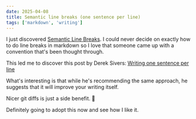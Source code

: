 ```yaml
---
date: 2025-04-08
title: Semantic line breaks (one sentence per line)
tags: ['markdown', 'writing']
---
```


I just discovered [Semantic Line Breaks](https://sembr.org/).
I could never decide on exactly how to do line breaks in markdown so I love that someone came up with a convention that's been thought through.

This led me to discover this post by Derek Sivers: [Writing one sentence per line](https://sive.rs/1s)

What's interesting is that while he's recommending the same approach, he suggests that it will improve your writing itself.

Nicer git diffs is just a side benefit. 🙂

Definitely going to adopt this now and see how I like it.
